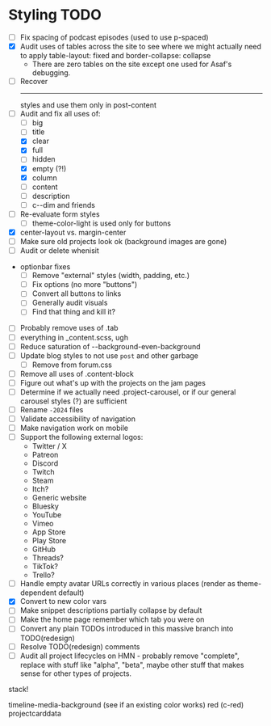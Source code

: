 # Styling TODO

- [ ] Fix spacing of podcast episodes (used to use p-spaced)
- [x] Audit uses of tables across the site to see where we might actually need to apply table-layout: fixed and border-collapse: collapse
    - There are zero tables on the site except one used for Asaf's debugging.
- [ ] Recover <hr> styles and use them only in post-content
- [ ] Audit and fix all uses of:
    - [ ] big
    - [ ] title
    - [x] clear
    - [x] full
    - [ ] hidden
    - [x] empty (?!)
    - [x] column
    - [ ] content
    - [ ] description
    - [ ] c--dim and friends
- [ ] Re-evaluate form styles
    - [ ] theme-color-light is used only for buttons
- [x] center-layout vs. margin-center
- [ ] Make sure old projects look ok (background images are gone)
- [ ] Audit or delete whenisit
- optionbar fixes
    - [ ] Remove "external" styles (width, padding, etc.)
    - [ ] Fix options (no more "buttons")
    - [ ] Convert all buttons to links
    - [ ] Generally audit visuals
    - [ ] Find that thing and kill it?
- [ ] Probably remove uses of .tab
- [ ] everything in _content.scss, ugh
- [ ] Reduce saturation of --background-even-background
- [ ] Update blog styles to not use `post` and other garbage
    - [ ] Remove from forum.css
- [ ] Remove all uses of .content-block
- [ ] Figure out what's up with the projects on the jam pages
- [ ] Determine if we actually need .project-carousel, or if our general carousel styles (?) are sufficient
- [ ] Rename `-2024` files
- [ ] Validate accessibility of navigation
- [ ] Make navigation work on mobile
- [ ] Support the following external logos:
    - Twitter / X
    - Patreon
    - Discord
    - Twitch
    - Steam
    - Itch?
    - Generic website
    - Bluesky
    - YouTube
    - Vimeo
    - App Store
    - Play Store
    - GitHub
    - Threads?
    - TikTok?
    - Trello?
- [ ] Handle empty avatar URLs correctly in various places (render as theme-dependent default)
- [x] Convert to new color vars
- [ ] Make snippet descriptions partially collapse by default
- [ ] Make the home page remember which tab you were on
- [ ] Convert any plain TODOs introduced in this massive branch into TODO(redesign)
- [ ] Resolve TODO(redesign) comments
- [ ] Audit all project lifecycles on HMN - probably remove "complete", replace with stuff like "alpha", "beta", maybe other stuff that makes sense for other types of projects.

stack!

timeline-media-background (see if an existing color works)
red (c-red)
projectcarddata
